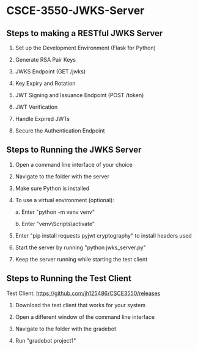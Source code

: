 # CSCE-3550-JWKS-Server

## Steps to making a RESTful JWKS Server
1. Set up the Development Environment (Flask for Python)
2. Generate RSA Pair Keys
3. JWKS Endpoint (GET /jwks)
4. Key Expiry and Rotation
5. JWT Signing and Issuance Endpoint (POST /token)
6. JWT Verification
7. Handle Expired JWTs
   
8. Secure the Authentication Endpoint

## Steps to Running the JWKS Server
1. Open a command line interface of your choice
2. Navigate to the folder with the server
3. Make sure Python is installed
4. To use a virtual environment (optional):
   
	a. Enter "python -m venv venv"

	b. Enter "venv\Scripts\activate"
5. Enter "pip install requests pyjwt cryptography" to install headers used
6. Start the server by running "python jwks_server.py"
7. Keep the server running while starting the test client

## Steps to Running the Test Client
Test Client: https://github.com/jh125486/CSCE3550/releases

1. Download the test client that works for your system
2. Open a different window of the command line interface
3. Navigate to the folder with the gradebot
   
4. Run "gradebot project1"

